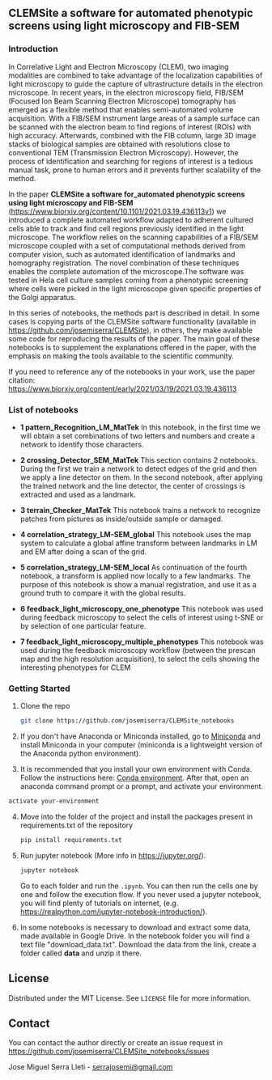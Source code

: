 
## CLEMSite a software for automated phenotypic screens using light microscopy and FIB-SEM

### Introduction

In Correlative Light and Electron Microscopy (CLEM), two imaging modalities are combined to take advantage of the localization capabilities of light microscopy to guide the capture of ultrastructure details in the electron microscope. In recent years, in the electron microscopy field, FIB/SEM (Focused Ion Beam Scanning Electron Microscope) tomography has emerged as a flexible method that enables semi-automated volume acquisition. With a FIB/SEM instrument large areas of a sample surface can be scanned with the electron beam to find regions of interest (ROIs) with high accuracy. Afterwards, combined with the FIB column, large 3D image stacks of biological samples are obtained with resolutions close to conventional TEM (Transmission Electron Microscopy). However, the process of identification and searching for regions of interest is a tedious manual task, prone to human errors and it prevents further scalability of the method. 


In the paper __CLEMSite a software for_automated phenotypic screens using light microscopy and FIB-SEM__ (https://www.biorxiv.org/content/10.1101/2021.03.19.436113v1) we introduced a complete automated workflow adapted to adherent cultured cells able to track and find cell regions previously identified in the light microscope. The workflow relies on the scanning capabilities of a FIB/SEM microscope coupled with a set of computational methods derived from computer vision, such as automated identification of landmarks and homography registration. The novel combination of these techniques enables the complete automation of the microscope.The software was tested in Hela cell culture samples coming from a phenotypic screening where cells were picked in the light microscope given specific properties of the Golgi apparatus. 

In this series of notebooks, the methods part is described in detail. In some cases is copying parts of the CLEMSite software functionality (available in https://github.com/josemiserra/CLEMSite), in others, they make available some code for reproducing the results of the paper. The main goal of these notebooks is to supplement the explanations offered in the paper, with the emphasis on making the tools available to the scientific community.


If you need to reference any of the notebooks in your work, use the paper citation: https://www.biorxiv.org/content/early/2021/03/19/2021.03.19.436113


### List of notebooks
-  **1  pattern_Recognition_LM_MatTek**
    In this notebook, in the first time we will obtain a set combinations of two letters and numbers and create a network to identify those characters.

-  **2  crossing_Detector_SEM_MatTek**
    This section contains 2 notebooks. During the first we train a network to detect edges of the grid and then we apply a line detector on them. In the second notebook, after applying the trained network and the line detector, the center of crossings is extracted and used as a landmark.
-  **3  terrain_Checker_MatTek**
    This notebook trains a network to recognize patches from pictures as inside/outside sample or damaged. 
-  **4  correlation_strategy_LM-SEM_global**
    This notebook uses the map system to calculate a global affine transform between landmarks in LM and EM after doing a scan of the grid. 
-  **5  correlation_strategy_LM-SEM_local**
    As continuation of the fourth notebook, a transform is applied now locally to a few landmarks. The purpose of this notebook is show a manual registration, and use it as a ground truth to compare it with the global results. 
-  **6 feedback_light_microscopy_one_phenotype**
    This notebook was used during feedback microscopy to select the cells of interest using t-SNE or by selection of one particular feature.
-  **7 feedback_light_microscopy_multiple_phenotypes**
    This notebook was used during the feedback microscopy workflow (between the prescan map and the high resolution acquisition), to select the cells showing the interesting phenotypes for CLEM


### Getting Started

1. Clone the repo
   ```sh
   git clone https://github.com/josemiserra/CLEMSite_notebooks
   ```
2. If you don't have Anaconda or Miniconda installed, go to [Miniconda](https://docs.conda.io/en/latest/miniconda.html) and install Miniconda in your computer (miniconda is a lightweight version of the Anaconda python environment). 

3. It is recommended that you install your own environment with Conda. Follow the instructions here: [Conda environment](https://docs.conda.io/projects/conda/en/latest/user-guide/tasks/manage-environments.html). After that, open an anaconda command prompt or a prompt, and activate your environment.
  ```sh
  activate your-environment
  ```
4. Move into the folder of the project and install the packages present in requirements.txt of the repository
   ```sh
   pip install requirements.txt
   ```

6. Run jupyter notebook (More info in https://jupyter.org/).
   ```sh
   jupyter notebook
   ```
   Go to each folder and run the `.ipynb`. You can then run the cells one by one and follow the execution flow. If you never used a jupyter notebook, you will find plenty of tutorials on internet, (e.g. https://realpython.com/jupyter-notebook-introduction/). 

7. In some notebooks is necessary to download and extract some data, made available in Google Drive. In the notebook folder you will find a text file "download_data.txt". Download the data from the link, create a folder called __data__ and unzip it there. 


## License

Distributed under the MIT License. See `LICENSE` file for more information.


## Contact

You can contact the author directly or create an issue request in https://github.com/josemiserra/CLEMSite_notebooks/issues

Jose Miguel Serra Lleti - serrajosemi@gmail.com


